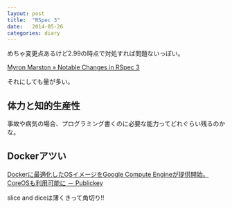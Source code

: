 ```yaml
---
layout: post
title:  "RSpec 3"
date:   2014-05-26
categories: diary
---
```


めちゃ変更点あるけど2.99の時点で対処すれば問題ないっぽい。

[Myron Marston » Notable Changes in RSpec 3](http://myronmars.to/n/dev-blog/2014/05/notable-changes-in-rspec-3)

それにしても量が多い。

## 体力と知的生産性
事故や病気の場合、プログラミング書くのに必要な能力ってどれぐらい残るのかな。


## Dockerアツい
[Dockerに最適化したOSイメージをGoogle Compute Engineが提供開始。CoreOSも利用可能に － Publickey](http://www.publickey1.jp/blog/14/dockerosgoogle_compute_enginecoreos.html)

slice and diceは薄くきって角切り!!
